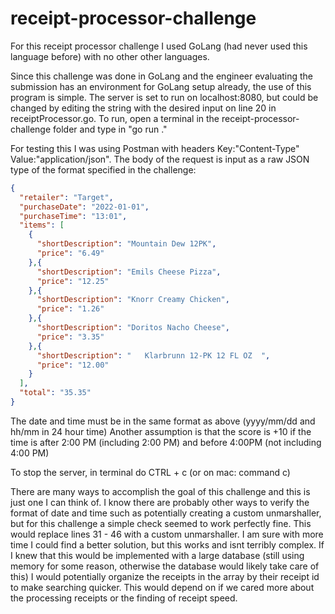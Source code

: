 # receipt-processor-challenge

For this receipt processor challenge I used GoLang (had never used this language before) with no other other languages.

Since this challenge was done in GoLang and the engineer evaluating the submission has an environment for GoLang setup already, the use of this program is simple.  The server is set to run on localhost:8080, but could be changed by editing the string with the desired input on line 20 in receiptProcessor.go.  To run, open a terminal in the receipt-processor-challenge folder and type in "go run ."

For testing this I was using Postman with headers Key:"Content-Type" Value:"application/json".  The body of the request is input as a raw JSON type of the format specified in the challenge:
```json
{
  "retailer": "Target",
  "purchaseDate": "2022-01-01",
  "purchaseTime": "13:01",
  "items": [
    {
      "shortDescription": "Mountain Dew 12PK",
      "price": "6.49"
    },{
      "shortDescription": "Emils Cheese Pizza",
      "price": "12.25"
    },{
      "shortDescription": "Knorr Creamy Chicken",
      "price": "1.26"
    },{
      "shortDescription": "Doritos Nacho Cheese",
      "price": "3.35"
    },{
      "shortDescription": "   Klarbrunn 12-PK 12 FL OZ  ",
      "price": "12.00"
    }
  ],
  "total": "35.35"
}
```

The date and time must be in the same format as above (yyyy/mm/dd and hh/mm in 24 hour time)
Another assumption is that the score is +10 if the time is after 2:00 PM (including 2:00 PM) and before 4:00PM (not including 4:00 PM)

To stop the server, in terminal do CTRL + c (or on mac: command c)

There are many ways to accomplish the goal of this challenge and this is just one I can think of.  I know there are probably other ways to verify the format of date and time such as potentially creating a custom unmarshaller, but for this challenge a simple check seemed to work perfectly fine.  This would replace lines 31 - 46 with a custom unmarshaller.  I am sure with more time I could find a better solution, but this works and isnt terribly complex.  If I knew that this would be implemented with a large database (still using memory for some reason, otherwise the database would likely take care of this) I would potentially organize the receipts in the array by their receipt id to make searching quicker.  This would depend on if we cared more about the processing receipts or the finding of receipt speed.